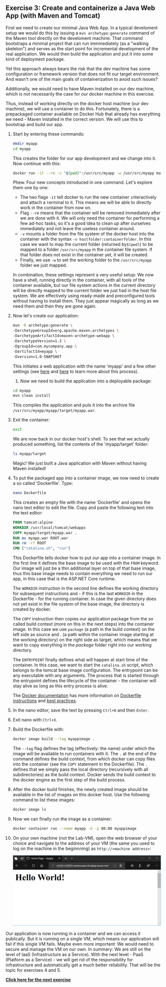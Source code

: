 ## Exercise 3: Create and containerize a Java Web App (with Maven and Tomcat)

First we need to create our minimal Java Web App. In a typical develoment setup we would do this by issuing a `mvn archetype:generate` command of the Maven tool directly on the develoment machine. That command bootstraps a minimal project that can run immmediately (as a "walking skeleton") and serves as the start point for incremental development of the real application. We would then build the application and put it into some kind of deployment package.

Yet this approach always bears the risk that the dev machine has some configuration or framework version that does not fit our target environment. And wasn't one of the main goals of containerization to avoid such issues?
    
Additionally, we would need to have Maven installed on our dev machine, which is not necessarily the case for our docker machine in this exercise.

Thus, instead of working directly on the docker host machine (our dev machine), we will use a container to do this. Fortunately, there is a prepackaged container available on Docker Hub that already has everything we need - Maven installed in the correct version. We will use this to bootstrap and build our app.

1. Start by entering these commands:

    ```sh
    mkdir myapp
    cd myapp
    ```

    This creates the folder for our app development and we change into it. Now continue with this:

    ```sh
    docker run -it --rm -v "$(pwd)":/usr/src/myapp -w /usr/src/myapp maven:3.3-jdk-8 sh 
    ```

    Phew. Four new concepts introduced in one command. Let's explore them one by one:

    * The two flags `-it` tell docker to run the new container `i`nteractively and attach a `t`erminal to it. This means we will be able to directly work in the container from now on.
    * Flag `--rm` means that the container will be removed immediately after we are done with it. We will only need the container for performing a few ad-hoc tasks, so it's a good idea to clean up after ourselves immediately and not leave the useless container around.
    * `-v` mounts a folder from the file system of the docker host into the container with the syntax `-v hostfolder:containerfolder`. In this case we want to map the current folder (returned by`$(pwd)`) to be mapped to a folder `/usr/src/myapp` in the container file system. If that folder does not exist in the container yet, it will be created.
    * Finally, we use `-w` to set the working folder to the `/usr/src/myapp` folder we just mapped.
    
    In combination, these settings represent a very useful setup: We now have a shell, running directly in the container, with all tools of the container available, but our file system actions in the current directory will be directly mapped to the current folder we just had in the host file system. We are effectively using ready-made and preconfigured tools without having to install them. They just appear magically as long as we need them and then they are gone again.

1. Now let's create our application: 

    ```sh
    mvn -B archetype:generate \
    -DarchetypeGroupId=org.apache.maven.archetypes \
    -DarchetypeArtifactId=maven-archetype-webapp \
    -DarchetypeVersion=1.3 \
    -DgroupId=com.mycompany.app \
    -DartifactId=myapp \
    -Dversion=1.0-SNAPSHOT
    ```

    This initiates a web application with the name 'myapp' and a few other settings (see [here](https://maven.apache.org/archetype/maven-archetype-plugin/) and [here](https://maven.apache.org/plugins-archives/maven-archetype-plugin-1.0-alpha-7/examples/webapp.html) to learn more about this process).

   1. Now we need to build the application into a deployable package:

    ```sh
    cd myapp
    mvn clean install
    ```

    This compiles the application and puts it into the archive file `/usr/src/myapp/myapp/target/myapp.war`. 

1. Exit the container:

    ```sh
    exit
    ```

    We are now back in our docker host's shell. To see that we actually produced something, list the contents of the 'myapp/target' folder:

    ```sh
    ls myapp/target
    ```

    Magic! We just built a Java application with Maven without having Maven installed!

1. To put the packaged app into a container image, we now need to create a so called 'Dockerfile'. Type:

    ```sh
    nano Dockerfile
    ```

    This creates an empty file with the name 'Dockerfile' and opens the nano text editor to edit the file. Copy and paste the following text into the text editor:

    ```Dockerfile
    FROM tomcat:alpine
    WORKDIR /usr/local/tomcat/webapps
    COPY myapp/target/myapp.war .
    RUN mv myapp.war ROOT.war
    RUN rm -rf ROOT
    CMD ["catalina.sh", "run"]
    ```
    This Dockerfile tells docker how to put our app into a container image. In the first line it defines the base image to be used with the `FROM` keyword. Our image will just be a thin additional layer on top of that base image, thus this base image needs to contain everything we need to run our app, in this case that is the ASP.NET Core runtime.

    The `WORKDIR` instruction in the second line defines the working directory for subsequent instructions and - if this is the last `WORKDIR` in the Dockerfile - for the running container. In case the given directory does not yet exist in the file system of the base image, the directory is created by docker.

    The `COPY` instruction then copies our application package from the so called build context (more on this in the next steps) into the container image. In this case we use `package` (a path in the build context) on the left side as source and . (a path within the container image starting at the working directory) on the right side as target, which means that we want to copy everything in the *package* folder right into our working directory.

    The `ENTRYPOINT` finally defines what will happen at start time of the container. In this case, we want to start the `catalina.sh` script, which belongs to the tomcat base image configuration. The entrypoint can be any executable with any arguments. The process that is started through the entrypoint defines the lifecycle of the container - the container will stay alive as long as this entry process is alive.

    The [Docker documentation](https://docs.docker.com/) has more information on [Dockerfile instructions](https://docs.docker.com/engine/reference/builder/) and [best practices](https://docs.docker.com/develop/develop-images/dockerfile_best-practices/).

1. In the nano editor, save the text by pressing `Ctrl+O` and then `Enter`.

1. Exit nano with `Ctrl+X`.

1. Build the Dockerfile with:

    ```sh
    docker image build --tag myappimage .
    ```

    The ``--tag`` flag defines the tag (effectively: the name) under which the image will be available to run containers with it. The `.` at the end of the command defines the build context, from which docker can copy files into the container (see the `COPY` statement in the Dockerfile). The `.` defines that we simply pass the local directory (recursively with all subdirectories) as the build context. Docker sends the build context to the docker engine as the first step of the build process.

1. After the docker build finishes, the newly created image should be available in the list of images on this docker host. Use the following command to list these images:

    ```sh
    docker image ls
    ```

1. Now we can finally run the image as a container:

    ```sh
    docker container run --name myapp -d -p 80:80 myappimage
    ```

1. On your own machine (not the Lab-VM), open the web browser of your choice and navigate to the address of your VM (the same you used to log on the machine in the beginnning) as `http://<machine address>`:

   ![The web app served from our container](./media/javaapp.png)

Our application is now running in a container and we can access it publically. But it is running on a single VM, which means our application will fail if this single VM fails. Maybe even more important: We would need to secure and manage the VM on our own. In summary: We are still on the level of IaaS (Infrastructure as a Service). With the next level - PaaS (Platform as a Service) - we will get rid of the responsibility for infrastructure and automatically get a much better reliability. That will be the topic for exercises 4 and 5.

[**Click here for the next exercise**](containers_on_azure.md#exercise3b)